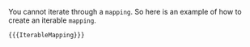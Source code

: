 You cannot iterate through a `mapping`. So here is an example of how to create an iterable `mapping`.

```solidity
{{{IterableMapping}}}
```
